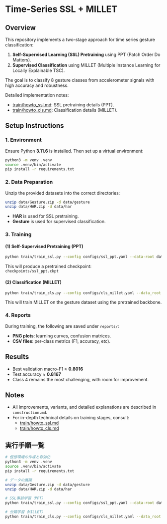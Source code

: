 # Time-Series SSL + MILLET

## Overview
This repository implements a two-stage approach for time series gesture classification:
1. **Self-Supervised Learning (SSL) Pretraining** using PPT (Patch Order Do Matters).
2. **Supervised Classification** using MILLET (Multiple Instance Learning for Locally Explainable TSC).

The goal is to classify 8 gesture classes from accelerometer signals with high accuracy and robustness.

Detailed implementation notes:
- [train/howto_ssl.md](train/howto_ssl.md): SSL pretraining details (PPT).
- [train/howto_cls.md](train/howto_cls.md): Classification details (MILLET).

## Setup Instructions

### 1. Environment
Ensure Python **3.11.6** is installed. Then set up a virtual environment:

```bash
python3 -m venv .venv
source .venv/bin/activate
pip install -r requirements.txt
```

### 2. Data Preparation
Unzip the provided datasets into the correct directories:

```bash
unzip data/Gesture.zip -d data/gesture
unzip data/HAR.zip -d data/har
```

- **HAR** is used for SSL pretraining.
- **Gesture** is used for supervised classification.

### 3. Training

#### (1) Self-Supervised Pretraining (PPT)
```bash
python train/train_ssl.py --config configs/ssl_ppt.yaml --data-root data/har
```
This will produce a pretrained checkpoint:  
`checkpoints/ssl_ppt.ckpt`

#### (2) Classification (MILLET)
```bash
python train/train_cls.py --config configs/cls_millet.yaml --data_root data/gesture --pretrained checkpoints/ssl_ppt.ckpt
```
This will train MILLET on the gesture dataset using the pretrained backbone.

### 4. Reports
During training, the following are saved under `reports/`:
- **PNG plots**: learning curves, confusion matrices.
- **CSV files**: per-class metrics (F1, accuracy, etc).

## Results
- Best validation macro-F1 ≈ **0.8016**
- Test accuracy ≈ **0.8167**
- Class 4 remains the most challenging, with room for improvement.


## Notes
- All improvements, variants, and detailed explanations are described in `construction.md`.
- For in-depth technical details on training stages, consult:
  - [train/howto_ssl.md](train/howto_ssl.md)
  - [train/howto_cls.md](train/howto_cls.md)

## 実行手順一覧
```bash
# 仮想環境の作成と有効化
python3 -m venv .venv
source .venv/bin/activate
pip install -r requirements.txt

# データの展開
unzip data/Gesture.zip -d data/gesture
unzip data/HAR.zip -d data/har

# SSL事前学習（PPT）
python train/train_ssl.py --config configs/ssl_ppt.yaml --data-root data/har

# 分類学習（MILLET）
python train/train_cls.py --config configs/cls_millet.yaml --data_root data/gesture --pretrained checkpoints/ssl_ppt.ckpt
```

